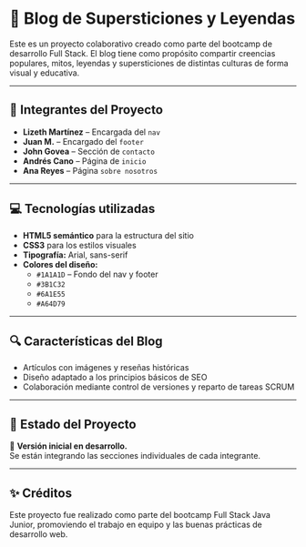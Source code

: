 # 🌙 Blog de Supersticiones y Leyendas

Este es un proyecto colaborativo creado como parte del bootcamp de desarrollo Full Stack. El blog tiene como propósito compartir creencias populares, mitos, leyendas y supersticiones de distintas culturas de forma visual y educativa.

---

## 👥 Integrantes del Proyecto

- **Lizeth Martínez** – Encargada del `nav`
- **Juan M.** – Encargado del `footer`
- **John Govea** – Sección de `contacto`
- **Andrés Cano** – Página de `inicio`
- **Ana Reyes** – Página `sobre nosotros`


---

## 💻 Tecnologías utilizadas

- **HTML5 semántico** para la estructura del sitio
- **CSS3** para los estilos visuales
- **Tipografía:** Arial, sans-serif
- **Colores del diseño:**
  - `#1A1A1D` – Fondo del nav y footer
  - `#3B1C32`
  - `#6A1E55`
  - `#A64D79`

---


## 🔍 Características del Blog

- Artículos con imágenes y reseñas históricas
- Diseño adaptado a los principios básicos de SEO
- Colaboración mediante control de versiones y reparto de tareas SCRUM

---

## 🚧 Estado del Proyecto

🔸 **Versión inicial en desarrollo.**  
Se están integrando las secciones individuales de cada integrante.

---

## ✨ Créditos

Este proyecto fue realizado como parte del bootcamp Full Stack Java Junior, promoviendo el trabajo en equipo y las buenas prácticas de desarrollo web.
